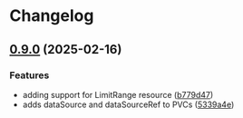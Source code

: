 # Changelog

## [0.9.0](https://github.com/jgnagy/metatron/compare/v0.8.2...v0.9.0) (2025-02-16)


### Features

* adding support for LimitRange resource ([b779d47](https://github.com/jgnagy/metatron/commit/b779d4764ccf5b0e687ff328e69808ae12ff3c30))
* adds dataSource and dataSourceRef to PVCs ([5339a4e](https://github.com/jgnagy/metatron/commit/5339a4ea732695530814e281f6d0ae2de3e7889d))
